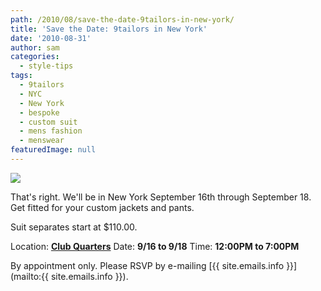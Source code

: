 ```yaml
---
path: /2010/08/save-the-date-9tailors-in-new-york/
title: 'Save the Date: 9tailors in New York'
date: '2010-08-31'
author: sam
categories:
  - style-tips
tags:
  - 9tailors
  - NYC
  - New York
  - bespoke
  - custom suit
  - mens fashion
  - menswear
featuredImage: null
---
```

[![](http://2.bp.blogspot.com/_RlJ3L7W6dBw/THxqI6RYMiI/AAAAAAAAIf4/bUAfCJuSbpE/s400/newyork_092010.JPG)](http://2.bp.blogspot.com/_RlJ3L7W6dBw/THxqI6RYMiI/AAAAAAAAIf4/bUAfCJuSbpE/s1600/newyork_092010.JPG)

That's right. We'll be in New York September 16th through September 18. Get fitted for your custom jackets and pants.

Suit separates start at $110.00.

Location: [**Club Quarters**](http://www.clubquarters.com/loc_nyWallStreet.aspx)
Date: **9/16 to 9/18** Time: **12:00PM to 7:00PM**

By appointment only. Please RSVP by e-mailing [{{ site.emails.info }}](mailto:{{ site.emails.info }}).
